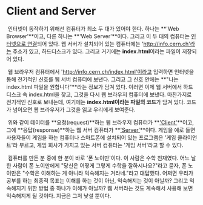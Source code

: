 # Client and Server



​	인터넷이 동작하기 위해선 컴퓨터가 최소 두 대가 있어야 한다. 하나는 **'Web Browser'**이고, 다른 하나는 **'Web Server'**이다. 그리고 이 두 대의 컴퓨터는 <u>인터넷으로 연결</u>되어 있다. 웹 서버가 설치되어 있는 컴퓨터에는 'http://info.cern.ch'라는 주소가 있고, 하드디스크가 있다. 그리고 거기에는 **index.html**이라는 파일이 저장되어 있다.

​	웹 브라우저 컴퓨터에서 'http://info.cern.ch/index.html'이라고 입력하면 인터넷을 통해 전기적인 신호를 웹 서버 컴퓨터에 보낸다. 그리고 그 신호 안에는 **"나는 index.html 파일을 원합니다"**라는 정보가 담겨 있다. 이러면 이제 웹 서버에서 하드디스크 속 index.html을 찾고, 그것을 다시 웹 브라우저 컴퓨터에 보낸다. 마찬가지로 전기적인 신호로 보내는데, 여기에는 **index.html이라는 파일의 코드**가 담겨 있다. 코드가 넘어오면 웹 브라우저가 그것을 읽고 우리에게 보여준다.

​	위와 같이 데이터를 **요청(request)**하는 웹 브라우저 컴퓨터가 **<u>'Client'</u>**이고, 그에 **응답(response)**하는 웹 서버 컴퓨터가 **<u>'Server'</u>**이다. 게임을 예로 들면 사용자들이 게임을 하는 컴퓨터나 스마트폰에 설치되어 있는 프로그램은 '게임 클라이언트'라 부르고, 게임 회사가 가지고 있는 서버  컴퓨터는 '게임 서버'라고 할 수 있다. 

​	컴퓨터를 만든 분 중에 한 분이 바로 '폰 노이만'이다. 이 사람은 수학 천재였다. 어느 날 한 사람이 폰 노이만에게 "당신은 어떻게 그렇게 수학을 잘하시나요?"라고 묻자, 폰 노이만은 "수학은 이해하는 게 아니라 익숙해지는 거라네."라고 대답했다. 어쩌면 우리가 공부를 하는 최종적 목표는 이해를 하는 것이 아닌, 익숙해지는 것이 아닐까? 그리고 익숙해지기 위한 방법 중 하나가 이해가 아닐까? 웹 서버라는 것도 계속해서 사용해 보면 익숙해지게 될 것이다. 지금은 그저 낯설 뿐이다.

